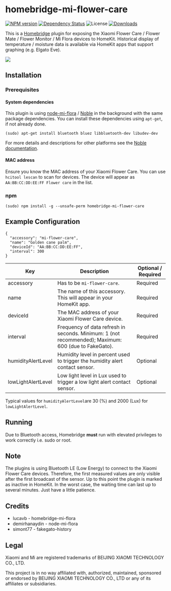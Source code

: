 # homebridge-mi-flower-care


[![NPM version](https://badge.fury.io/js/homebridge-mi-flower-care.svg)](https://npmjs.org/package/homebridge-mi-flower-care)
[![Dependency Status](https://david-dm.org/honkmaster/homebridge-mi-flower-care.svg)](https://david-dm.org/honkmaster/homebridge-mi-flower-care) 
![License](https://img.shields.io/badge/license-ISC-lightgrey.svg)
[![Downloads](https://img.shields.io/npm/dm/homebridge-mi-flower-care.svg)](https://npmjs.org/package/homebridge-mi-flower-care)

This is a [Homebridge](https://github.com/nfarina/homebridge) plugin for exposing the Xiaomi Flower Care / Flower Mate / Flower Monitor / Mi Flora devices to HomeKit. Historical display of temperature / moisture data is available via HomeKit apps that support graphing (e.g. Elgato Eve).

<img src=https://raw.githubusercontent.com/honkmaster/homebridge-mi-flower-care/master/images/flower_care.jpg />


## Installation

### Prerequisites

#### System dependencies

This plugin is using [node-mi-flora](https://github.com/demirhanaydin/node-mi-flora) / [Noble](https://github.com/noble/noble) in the background with the same package dependencies. You can install these dependencies using `apt-get`, if not already done.

```
(sudo) apt-get install bluetooth bluez libbluetooth-dev libudev-dev
```

For more details and descriptions for other platforms see the [Noble documentation](https://github.com/noble/noble#readme).

#### MAC address

Ensure you know the MAC address of your Xiaomi Flower Care. You can use `hcitool lescan` to scan for devices. The device will appear as `AA:BB:CC:DD:EE:FF Flower care` in the list.

### npm

```
(sudo) npm install -g --unsafe-perm homebridge-mi-flower-care
```

## Example Configuration

```
{
  "accessory": "mi-flower-care",
  "name": "Golden cane palm",
  "deviceId": "AA:BB:CC:DD:EE:FF",
  "interval": 300
}
``` 

| Key           | Description | Optional / Required |
|---------------|-------------|---------------------|
| accessory     | Has to be `mi-flower-care`. | Required |
| name          | The name of this accessory. This will appear in your HomeKit app. | Required |
| deviceId      | The MAC address of your Xiaomi Flower Care device. | Required |
| interval      | Frequency of data refresh in seconds. Minimum: 1 (not recommended); Maximum: 600 (due to FakeGato). | Required |
| humidityAlertLevel | Humidity level in percent used to trigger the humidity alert contact sensor. | Optional |
| lowLightAlertLevel |  Low light level in Lux used to trigger a low light alert contact sensor. | Optional |

Typical values for `humidityAlertLevel`are 30 (%) and 2000 (Lux) for `lowLightAlertLevel`. 

## Running

Due to Bluetooth access, Homebridge **must** run with elevated privileges to work correctly i.e. sudo or root.

## Note

The plugins is using Bluetooth LE (Low Energy) to connect to the Xiaomi Flower Care devices. Therefore, the first measured values are only visible after the first broadcast of the sensor. Up to this point the plugin is marked as inactive in HomeKit. In the worst case, the waiting time can last up to several minutes. Just have a little patience.

## Credits

* lucavb - homebridge-mi-flora
* demirhanaydin - node-mi-flora
* simont77 - fakegato-history

## Legal

Xiaomi and Mi are registered trademarks of BEIJING XIAOMI TECHNOLOGY CO., LTD.

This project is in no way affiliated with, authorized, maintained, sponsored or endorsed by BEIJING XIAOMI TECHNOLOGY CO., LTD or any of its affiliates or subsidiaries.
